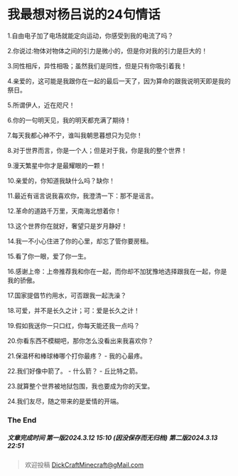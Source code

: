 # 我最想对杨吕说的24句情话
1.自由电子加了电场就能定向运动，你感受到我的电流了吗？

2.你说过:物体对物体之间的引力是微小的，但是你对我的引力是巨大的！

3.同性相斥，异性相吸；虽然我们是同性，但是只有你吸引着我！

4.亲爱的，这可能是我跟你在一起的最后一天了，因为算命的跟我说明天即是我的祭日。

5.所谓伊人，近在咫尺！

6.你的一句明天见，我的明天都充满了期待！

7.每天我都心神不宁，谁叫我朝思暮想只为见你！

8.对于世界而言，你是一个人；但是对于我，你是我的整个世界！

9.漫天繁星中你才是最耀眼的一颗！

10.亲爱的，你知道我缺什么吗？缺你！

11.最近有谣言说我喜欢你，我澄清一下：那不是谣言。

12.革命的道路千万里，天南海北想着你！

13.这个世界你在就好，奢望只是岁月静好！

14.我一不小心住进了你的心里，却忘了管你要房租。

15.看了你一眼，爱了你一生。

16.感谢上帝：上帝推荐我和你在一起，而你却不加犹豫地选择跟我在一起，你是我的骄傲。

17.国家提倡节约用水，可否跟我一起洗澡？

18.可爱，并不是长久之计；可：爱是长久之计！

19.假如我送你一只口红，你每天能还我一点吗？

20.你看东西不模糊吧，那你怎么没看出来我喜欢你？

21.保温杯和棒球棒哪个打你最疼？ - 我的心最疼。

22.我们好像中箭了。 - 什么箭？ - 丘比特之箭。

23.就算整个世界被地狱包围，我也要成为你的天堂。

24.我们友尽，随之带来的是爱情的开端。

### The End 
##### 文章完成时间 第一版2024.3.12 15:10 (因没保存而无归档) 第二版2024.3.13 22:51 

> 欢迎投稿 DickCraftMinecraft@gMail.com